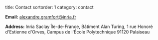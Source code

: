 title: Contact
sortorder: 1
category: contact

**Email:** [alexandre.gramfort@inria.fr](mailto:alexandre.gramfort@inria.fr)

**Address:** Inria Saclay Île-de-France,
Bâtiment Alan Turing,
1 rue Honoré d'Estienne d'Orves,
Campus de l'École Polytechnique
91120 Palaiseau


